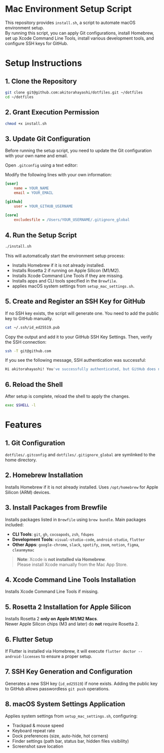 # Mac Environment Setup Script

This repository provides `install.sh`, a script to automate macOS environment setup.  
By running this script, you can apply Git configurations, install Homebrew, set up Xcode Command Line Tools, install various development tools, and configure SSH keys for GitHub.

# Setup Instructions

## 1. Clone the Repository

```sh
git clone git@github.com:akitorahayashi/dotfiles.git ~/dotfiles
cd ~/dotfiles
```
## 2. Grant Execution Permission
```sh
chmod +x install.sh
```
## 3. Update Git Configuration
Before running the setup script, you need to update the Git configuration with your own name and email.

Open `.gitconfig` using a text editor:

Modify the following lines with your own information:
```ini
[user]
    name = YOUR_NAME
    email = YOUR_EMAIL

[github]
    user = YOUR_GITHUB_USERNAME
    
[core]
    excludesfile = /Users/YOUR_USERNAME/.gitignore_global
```
## 4. Run the Setup Script
```sh
./install.sh
```
This will automatically start the environment setup process:
- Installs Homebrew if it is not already installed.
- Installs Rosetta 2 if running on Apple Silicon (M1/M2).
- Installs Xcode Command Line Tools if they are missing.
- Installs apps and CLI tools specified in the `Brewfile`.
- applies macOS system settings from `setup_mac_settings.sh`.
## 5. Create and Register an SSH Key for GitHub
If no SSH key exists, the script will generate one.
You need to add the public key to GitHub manually.
```sh
cat ~/.ssh/id_ed25519.pub
```
Copy the output and add it to your GitHub SSH Key Settings.
Then, verify the SSH connection:
```sh
ssh -T git@github.com
```
If you see the following message, SSH authentication was successful:
```sh
Hi akitorahayashi! You've successfully authenticated, but GitHub does not provide shell access.
```
## 6. Reload the Shell
After setup is complete, reload the shell to apply the changes.
```sh
exec $SHELL -l
```
# Features
## 1. Git Configuration
`dotfiles/.gitconfig` and `dotfiles/.gitignore_global` are symlinked to the home directory.

## 2. Homebrew Installation
Installs Homebrew if it is not already installed.
Uses `/opt/homebrew` for Apple Silicon (ARM) devices.

## 3. Install Packages from Brewfile
Installs packages listed in `Brewfile` using `brew bundle`.
Main packages included:
- **CLI Tools**: `git`, `gh`, `cocoapods`, `zsh`, `fdupes`
- **Development Tools**: `visual-studio-code`, `android-studio`, `flutter`
- **Other Apps**: `google-chrome`, `slack`, `spotify`, `zoom`, `notion`, `figma`, `cleanmymac`

> **Note**: Xcode is **not installed via Homebrew**.  
> Please install Xcode manually from the Mac App Store.

## 4. Xcode Command Line Tools Installation
Installs Xcode Command Line Tools if missing.

## 5. Rosetta 2 Installation for Apple Silicon
Installs Rosetta 2 **only on Apple M1/M2 Macs**.  
Newer Apple Silicon chips (M3 and later) do **not** require Rosetta 2.

## 6. Flutter Setup
If Flutter is installed via Homebrew, it will execute
`flutter doctor --android-licenses` to ensure a proper setup.

## 7. SSH Key Generation and Configuration
Generates a new SSH key (`id_ed25519`) if none exists.
Adding the public key to GitHub allows passwordless `git push` operations.

## 8. macOS System Settings Application  
Applies system settings from `setup_mac_settings.sh`, configuring:  
- Trackpad & mouse speed  
- Keyboard repeat rate  
- Dock preferences (size, auto-hide, hot corners)  
- Finder settings (path bar, status bar, hidden files visibility)  
- Screenshot save location  